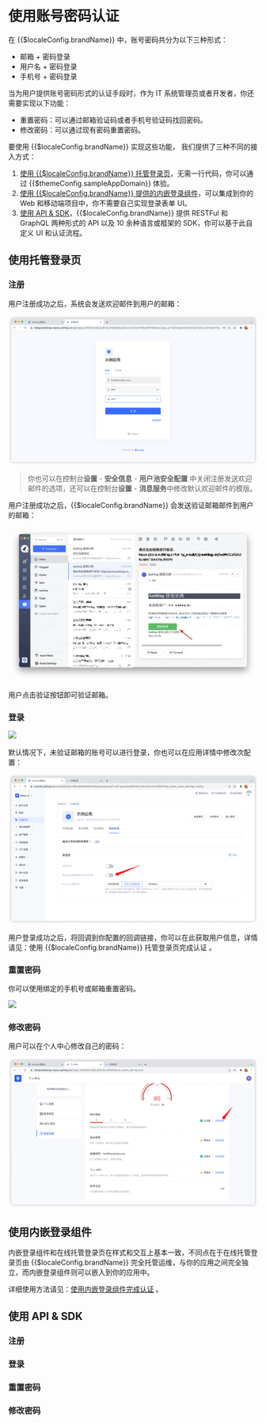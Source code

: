 # 使用账号密码认证

<LastUpdated/>

在 {{$localeConfig.brandName}} 中，账号密码共分为以下三种形式：

* 邮箱 + 密码登录
* 用户名 + 密码登录
* 手机号 + 密码登录

当为用户提供账号密码形式的认证手段时，作为 IT 系统管理员或者开发者，你还需要实现以下功能：

* 重置密码：可以通过邮箱验证码或者手机号验证码找回密码。
* 修改密码：可以通过现有密码重置密码。

要使用 {{$localeConfig.brandName}} 实现这些功能， 我们提供了三种不同的接入方式：

1. [使用 {{$localeConfig.brandName}} 托管登录页](#使用托管登录页)，无需一行代码，你可以通过 {{$themeConfig.sampleAppDomain}} 体验。
2. [使用 {{$localeConfig.brandName}} 提供的内嵌登录组件](#使用内嵌登录组件)，可以集成到你的 Web 和移动端项目中，你不需要自己实现登录表单 UI。
3. [使用 API & SDK](#使用-api-sdk)，{{$localeConfig.brandName}} 提供 RESTFul 和 GraphQL 两种形式的 API 以及 10 余种语言或框架的 SDK，你可以基于此自定义 UI 和认证流程。

## 使用托管登录页

### 注册

用户注册成功之后，系统会发送欢迎邮件到用户的邮箱：

![](../../images/register-by-email.png)

> 你也可以在控制台**设置** - **安全信息** - **用户池安全配置** 中关闭注册发送欢迎邮件的选项，还可以在控制台**设置** - **消息服务**中修改默认欢迎邮件的模版。

用户注册成功之后，{{$localeConfig.brandName}} 会发送验证邮箱邮件到用户的邮箱：

![](../../images/verify-user-email.png)

用户点击验证按钮即可验证邮箱。

### 登录

![](../../images/login-page.png)

默认情况下，未验证邮箱的账号可以进行登录，你也可以在应用详情中修改次配置：

![](../../images/disable-unverified-email-login.png)

用户登录成功之后，将回调到你配置的回调链接，你可以在此获取用户信息，详情请见：使用 {{$localeConfig.brandName}} 托管登录页完成认证 。

### 重置密码

你可以使用绑定的手机号或邮箱重置密码。

![](../../images/forget-password.png)

### 修改密码

用户可以在个人中心修改自己的密码：

![](../../images/change-password.png)

## 使用内嵌登录组件

内嵌登录组件和在线托管登录页在样式和交互上基本一致，不同点在于在线托管登录页由 {{$localeConfig.brandName}} 完全托管运维，与你的应用之间完全独立，而内嵌登录组件则可以嵌入到你的应用中。

详细使用方法请见：[使用内嵌登录组件完成认证](/guides/basics/authenticate-first-user/use-embeded-login-component/) 。

## 使用 API & SDK

### 注册

<StackSelector snippet="register-by-email-password" selectLabel="选择语言" :order="['java', 'javascript', 'python', 'csharp']"/>

### 登录

<StackSelector snippet="login-by-email-password" selectLabel="选择语言" :order="['java', 'javascript', 'python', 'csharp']"/>

### 重置密码

<StackSelector snippet="reset-password" selectLabel="选择语言" :order="['java', 'javascript', 'python', 'csharp']"/>

### 修改密码

<StackSelector snippet="update-password" selectLabel="选择语言" :order="['java', 'javascript', 'python', 'csharp']"/>
